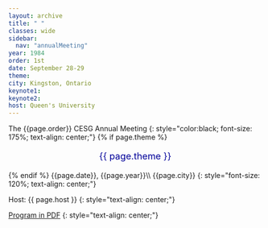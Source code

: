 ```yaml
---
layout: archive
title: " "
classes: wide
sidebar:
  nav: "annualMeeting"
year: 1984
order: 1st
date: September 28-29
theme: 
city: Kingston, Ontario
keynote1: 
keynote2: 
host: Queen's University
---
```

The {{page.order}} CESG Annual Meeting
{: style="color:black; font-size: 175%; text-align: center;"}
{% if page.theme %}
<p style="font-size:130%; text-align:center; color:#000099">{{ page.theme }}</p>
{% endif %}
{{page.date}}, {{page.year}}\\
{{page.city}}
{: style="font-size: 120%; text-align: center;"}

Host: {{ page.host }}
{: style="text-align: center;"}

[Program in PDF](/assets/pdf/cesg-program-{{page.year}}.pdf)
{: style="text-align: center;"}
